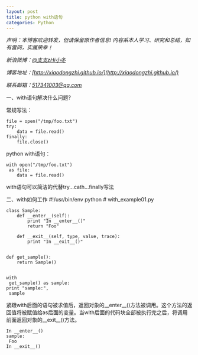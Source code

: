 ```yaml
---
layout: post
title: python with语句
categories: Python
---
```

*声明：本博客欢迎转发，但请保留原作者信息! 内容系本人学习、研究和总结，如有雷同，实属荣幸！*
 
*新浪微博：[@支支zHi小冬](http://weibo.com/u/1596536485/home?wvr=5)*

*博客地址：[http://xiaodongzhi.github.io/](http://xiaodongzhi.github.io/)*

*联系邮箱：517341003@qq.com*

 

一、with语句解决什么问题?

常规写法：

    file = open("/tmp/foo.txt")
    try:
        data = file.read()
    finally:
        file.close()

python with语句：

    with open("/tmp/foo.txt")
     as file:
        data = file.read()

with语句可以简洁的代替try...cath...finally写法

二、with如何工作
    #!/usr/bin/env
     python
    #
     with_example01.py
     
     
    class Sample:
        def __enter__(self):
            print "In __enter__()"
            return "Foo"
     
        def __exit__(self, type, value, trace):
            print "In __exit__()"
     
     
    def get_sample():
        return Sample()
     
     
    with
     get_sample() as sample:
    print "sample:",
     sample

紧跟with后面的语句被求值后，返回对象的__enter__()方法被调用。这个方法的返回值将被赋值给as后面的变量。当with后面的代码块全部被执行完之后，将调用前面返回对象的__exit__()方法。

    In __enter__()
    sample:
     Foo
    In __exit__()